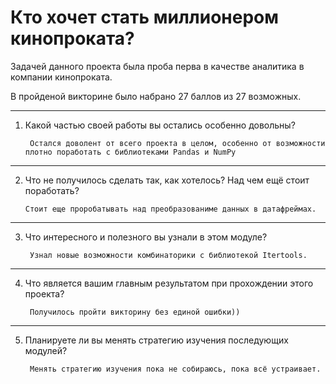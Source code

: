 # Кто хочет стать миллионером кинопроката?

Задачей данного проекта была проба перва в качестве аналитика в компании кинопроката.

В пройденой викторине было набрано 27 баллов из 27 возможных.
***
1. Какой частью своей работы вы остались особенно довольны?

    ` Остался доволент от всего проекта в целом, особенно от возможности плотно поработать с библиотеками Pandas и NumPy`

***
2. Что не получилось сделать так, как хотелось? Над чем ещё стоит поработать?

     `Стоит еще проробатывать над преобразованиме данных в датафреймах.`

***
3. Что интересного и полезного вы узнали в этом модуле?

    ` Узнал новые возможности комбинаторики с библиотекой Itertools.`
***
4. Что является вашим главным результатом при прохождении этого проекта?

    ` Получилось пройти викторину без единой ошибки))`
***
5. Планируете ли вы менять стратегию изучения последующих модулей?

    ` Менять стратегию изучения пока не собираюсь, пока всё устраивает.`
